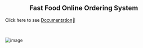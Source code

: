 <h2 align="center"> Fast Food Online Ordering System </h2>

Click here to see [Documentation](Documentation.pdf)👀

<br></br>
![image](https://github.com/shiinamars/fast-food-ordering-website/assets/83209654/41ecb91b-76b0-4871-9993-a2c551f2f9b3)
